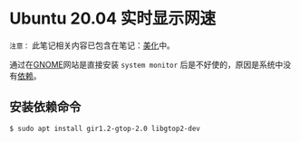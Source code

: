 # Ubuntu 20.04 实时显示网速

`注意：` 此笔记相关内容已包含在笔记：[美化](美化.md)中。

通过在[GNOME](https://extensions.gnome.org/)网站是直接安装 `system monitor` 后是不好使的，原因是系统中没有[依赖](https://github.com/elvetemedve/gnome-shell-extension-system-monitor/wiki/Installation)。

## 安装依赖命令

``` bash
$ sudo apt install gir1.2-gtop-2.0 libgtop2-dev
```
